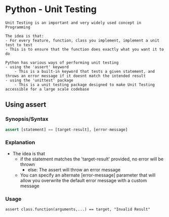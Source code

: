# Python - Unit Testing

```
Unit Testing is an important and very widely used concept in Programming

The idea is that:
- For every feature, function, class you implement, implement a unit test to test
- This is to ensure that the function does exactly what you want it to do

Python has various ways of performing unit testing
- using the 'assert' keyword
    - This is a built-in keyword that tests a given statement, and throws an error message if it doesnt match the intended result
- using the 'unittest' package
    - This is a unit testing package designed to make Unit Testing accessible for a large scale codebase
```

## Using assert
### Synopsis/Syntax
```python
assert [statement] == [target-result], [error-message]
```

### Explanation
- The idea is that
    - if the statement matches the 'target-result' provided, no error will be thrown
        + else: The assert will throw an error message
    - You can specify an alternate [error-message] parameter that will allow you overwrite the default error message with a custom message

### Usage
```
assert class.function(arguments,...) == target, "Invalid Result"
```

